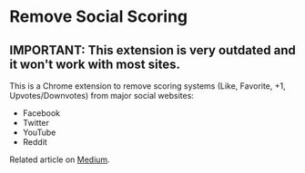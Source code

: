 # Remove Social Scoring

## IMPORTANT: This extension is very outdated and it won't work with most sites.

This is a Chrome extension to remove scoring systems (Like, Favorite, +1, Upvotes/Downvotes) from major social websites:
* Facebook
* Twitter
* YouTube
* Reddit

Related article on [Medium](https://medium.com/@NSANE/my-life-isnt-your-game-e6fba69d5971).
